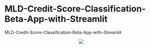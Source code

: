 # MLD-Credit-Score-Classification-Beta-App-with-Streamlit
MLD-Credit-Score-Classification-Beta-App-with-Streamlit

<div align='center'>

[![](https://i.ibb.co/ThpWLsz/MLD-credit-score.png)](https://celik-muhammed-mld-credit-score-classification-beta--app-iz7ki6.streamlitapp.com/)
</div>
